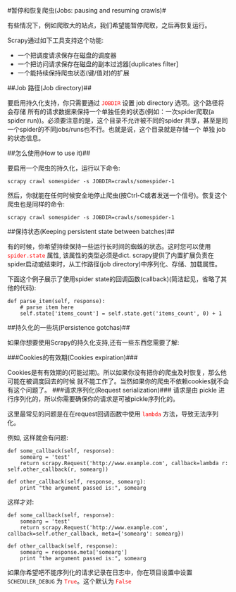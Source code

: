 #暂停和恢复爬虫(Jobs: pausing and resuming crawls)#

有些情况下，例如爬取大的站点，我们希望能暂停爬取，之后再恢复运行。

Scrapy通过如下工具支持这个功能:

  - 一个把调度请求保存在磁盘的调度器
  - 一个把访问请求保存在磁盘的副本过滤器[duplicates filter]
  - 一个能持续保持爬虫状态(键/值对)的扩展

##Job 路径(Job directory)##

要启用持久化支持，你只需要通过 <font color=red>`JOBDIR`</font> 设置 job directory 选项。这个路径将会存储 所有的请求数据来保持一个单独任务的状态(例如：一次spider爬取(a spider run))。必须要注意的是，这个目录不允许被不同的spider 共享，甚至是同一个spider的不同jobs/runs也不行。也就是说，这个目录就是存储一个 单独 job的状态信息。

##怎么使用(How to use it)##

要启用一个爬虫的持久化，运行以下命令:
	
	scrapy crawl somespider -s JOBDIR=crawls/somespider-1

然后，你就能在任何时候安全地停止爬虫(按Ctrl-C或者发送一个信号)。恢复这个爬虫也是同样的命令:

	scrapy crawl somespider -s JOBDIR=crawls/somespider-1

##保持状态(Keeping persistent state between batches)##

有的时候，你希望持续保持一些运行长时间的蜘蛛的状态。这时您可以使用 <font color=red>`spider.state`</font> 属性, 该属性的类型必须是dict. scrapy提供了内置扩展负责在spider启动或结束时，从工作路径(job directory)中序列化、存储、加载属性。

下面这个例子展示了使用spider state的回调函数(callback)(简洁起见，省略了其他的代码):

	def parse_item(self, response):
	    # parse item here
	    self.state['items_count'] = self.state.get('items_count', 0) + 1

##持久化的一些坑(Persistence gotchas)##

如果你想要使用Scrapy的持久化支持,还有一些东西您需要了解:

###Cookies的有效期(Cookies expiration)###

Cookies是有有效期的(可能过期)。所以如果你没有把你的爬虫及时恢复，那么他可能在被调度回去的时候 就不能工作了。当然如果你的爬虫不依赖cookies就不会有这个问题了。
###请求序列化(Request serialization)###
请求是由 pickle 进行序列化的，所以你需要确保你的请求是可被pickle序列化的。

这里最常见的问题是在在request回调函数中使用 <font color=red>`lambda`</font> 方法，导致无法序列化。

例如, 这样就会有问题:

	def some_callback(self, response):
	    somearg = 'test'
	    return scrapy.Request('http://www.example.com', callback=lambda r: self.other_callback(r, somearg))
	
	def other_callback(self, response, somearg):
	    print "the argument passed is:", somearg

这样才对:

	def some_callback(self, response):
	    somearg = 'test'
	    return scrapy.Request('http://www.example.com', callback=self.other_callback, meta={'somearg': somearg})
	
	def other_callback(self, response):
	    somearg = response.meta['somearg']
	    print "the argument passed is:", somearg

如果你希望吧不能序列化的请求记录在日志中，你在项目设置中设置 `SCHEDULER_DEBUG` 为 <font color=red>`True`</font>。这个默认为 <font color=red>`False`</font>